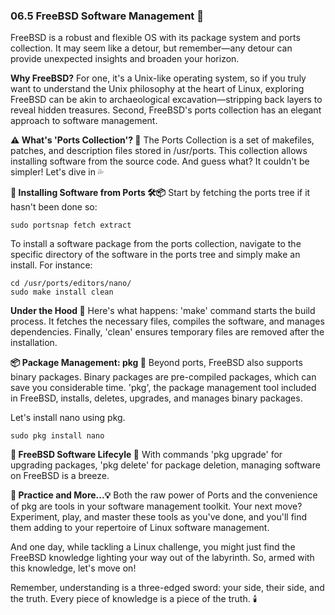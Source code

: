 ### 06.5 FreeBSD Software Management 🐡

FreeBSD is a robust and flexible OS with its package system and ports collection. It may seem like a detour, but remember—any detour can provide unexpected insights and broaden your horizon.

**Why FreeBSD?**
For one, it's a Unix-like operating system, so if you truly want to understand the Unix philosophy at the heart of Linux, exploring FreeBSD can be akin to archaeological excavation—stripping back layers to reveal hidden treasures. Second, FreeBSD's ports collection has an elegant approach to software management.

**:warning: What's 'Ports Collection'? 🤔**
The Ports Collection is a set of makefiles, patches, and description files stored in /usr/ports. This collection allows installing software from the source code. And guess what? It couldn't be simpler! Let's dive in 💦

**:shell:  Installing Software from Ports 🛠️📦**
Start by fetching the ports tree if it hasn't been done so:

```shell
sudo portsnap fetch extract
```

To install a software package from the ports collection, navigate to the specific directory of the software in the ports tree and simply make an install. For instance:

```shell
cd /usr/ports/editors/nano/
sudo make install clean
```

**Under the Hood 🧐**
Here's what happens: 'make' command starts the build process. It fetches the necessary files, compiles the software, and manages dependencies. Finally, 'clean' ensures temporary files are removed after the installation. 

**:package: Package Management: pkg 🧰**
Beyond ports, FreeBSD also supports binary packages. Binary packages are pre-compiled packages, which can save you considerable time. 'pkg', the package management tool included in FreeBSD, installs, deletes, upgrades, and manages binary packages. 

Let's install nano using pkg.

```shell
sudo pkg install nano
```

**:bell: FreeBSD Software Lifecyle 🔄**
With commands 'pkg upgrade' for upgrading packages, 'pkg delete' for package deletion, managing software on FreeBSD is a breeze. 

**:bookmark: Practice and More...💡**
Both the raw power of Ports and the convenience of pkg are tools in your software management toolkit. Your next move? Experiment, play, and master these tools as you've done, and you'll find them adding to your repertoire of Linux software management.

And one day, while tackling a Linux challenge, you might just find the FreeBSD knowledge lighting your way out of the labyrinth. So, armed with this knowledge, let's move on! 

Remember, understanding is a three-edged sword: your side, their side, and the truth. Every piece of knowledge is a piece of the truth. 🕯️